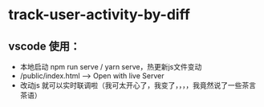 # track-user-activity-by-diff

## vscode 使用：
 * 本地启动 npm run serve / yarn serve，热更新js文件变动
 * /public/index.html --> Open with live Server
 * 改动js 就可以实时联调啦（我可太开心了，我变了，，，，我竟然说了一些茶言茶语）